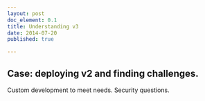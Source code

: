 ```yaml
---
layout: post
doc_element: 0.1
title: Understanding v3
date: 2014-07-20
published: true

---
```


## Case: deploying v2 and finding challenges.

Custom development to meet needs. Security questions.


